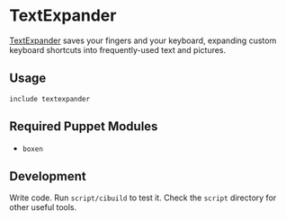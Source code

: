 # TextExpander
[TextExpander](http://www.smilesoftware.com/TextExpander/) saves your fingers
and your keyboard, expanding custom keyboard shortcuts into frequently-used
text and pictures.

## Usage

```puppet
include textexpander
```

## Required Puppet Modules

* `boxen`

## Development

Write code. Run `script/cibuild` to test it. Check the `script`
directory for other useful tools.
